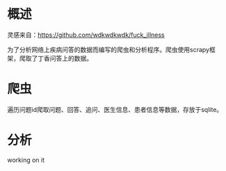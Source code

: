# 概述
灵感来自：https://github.com/wdkwdkwdk/fuck_illness

为了分析网络上疾病问答的数据而编写的爬虫和分析程序。爬虫使用scrapy框架，爬取了丁香问答上的数据。
# 爬虫
遍历问题id爬取问题、回答、追问、医生信息、患者信息等数据，存放于sqlite。
# 分析
working on it